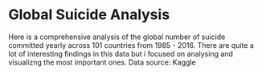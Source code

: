 # Global Suicide Analysis
 Here is a comprehensive analysis of the global number of suicide committed yearly across 101 countries from 1985 - 2016.
 There are quite a lot of interesting findings in this data but i focused on analysing and visualizng the most important ones.
 Data source: Kaggle

